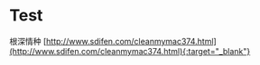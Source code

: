 # Test
根深情种
[http://www.sdifen.com/cleanmymac374.html](http://www.sdifen.com/cleanmymac374.html){:target="_blank"}
